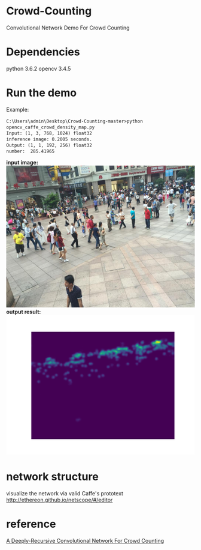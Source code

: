 # Crowd-Counting
Convolutional Network Demo For Crowd Counting


# Dependencies
python 3.6.2
opencv 3.4.5

# Run the demo
Example:
```
C:\Users\admin\Desktop\Crowd-Counting-master>python opencv_caffe_crowd_density_map.py
Input: (1, 3, 768, 1024) float32
inference image: 0.2005 seconds.
Output: (1, 1, 192, 256) float32
number:  285.41965
```

**input image:**  
![Alt text](https://github.com/linzhirui1992/Crowd-Counting/blob/master/IMG_191.jpg)  
**output result:**  
![Alt text](https://github.com/linzhirui1992/Crowd-Counting/blob/master/result.png)

# network structure
visualize the network via valid Caffe's prototext  
http://ethereon.github.io/netscope/#/editor

# reference
[A Deeply-Recursive Convolutional Network For Crowd Counting](https://arxiv.org/pdf/1805.05633.pdf)
